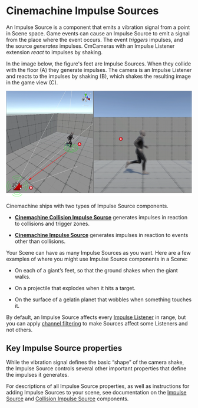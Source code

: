 # Cinemachine Impulse Sources

An Impulse Source is a component that emits a vibration signal from a point in Scene space. Game events can cause an Impulse Source to emit a signal from the place where the event occurs. The event _triggers_ impulses, and the source _generates_ impulses. CmCameras with an Impulse Listener extension _react_ to impulses by shaking.

In the image below, the figure's feet are Impulse Sources. When they collide with the floor (A) they generate impulses. The camera is an Impulse Listener and reacts to the impulses by shaking (B), which shakes the resulting image in the game view (C). 

![In this Scene, the figure's feet are Impulse Sources. When they collide with the floor (A) they generate impulses. The camera is an Impulse Listener and reacts to the impulses by shaking (B), which shakes the resulting image in the game view (C). ](images/ImpulseOverview.png)

Cinemachine ships with two types of Impulse Source components.

- **[Cinemachine Collision Impulse Source](CinemachineCollisionImpulseSource.md)** generates impulses in reaction to collisions and trigger zones.

- **[Cinemachine Impulse Source](CinemachineImpulseSource.md)** generates impulses in reaction to events other than collisions.  

Your Scene can have as many Impulse Sources as you want. Here are a few examples of where you might use Impulse Source components in a Scene:

- On each of a giant’s feet, so that the ground shakes when the giant walks.

- On a projectile that explodes when it hits a target.

- On the surface of a gelatin planet that wobbles when something touches it.

By default, an Impulse Source affects every [Impulse Listener](CinemachineImpulseListener.md) in range, but you can apply [channel filtering](CinemachineImpulseFiltering.md#ChannelFiltering) to make Sources affect some Listeners and not others. 

## Key Impulse Source properties

While the vibration signal defines the basic “shape” of the camera shake, the Impulse Source controls several other important properties that define the impulses it generates.

For descriptions of all Impulse Source properties, as well as instructions for adding Impulse Sources to your scene, see documentation on the [Impulse Source](CinemachineImpulseSource.md) and [Collision Impulse Source](CinemachineCollisionImpulseSource.md) components.
